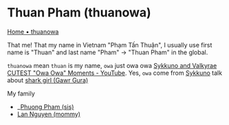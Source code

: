 # Thuan Pham (thuanowa)

[Home • thuanowa](https://thuanowa.com)

That me! That my name in Vietnam "Phạm Tấn Thuận", I usually use first name is "Thuan" and last name "Pham" → "Thuan Pham" in the global.

`thuanowa` mean `thuan` is my name, `owa` just owa owa [Sykkuno and Valkyrae CUTEST "Owa Owa" Moments - YouTube](https://www.youtube.com/watch?v=pfZ2ukmcNWY). Yes, `owa` come from [Sykkuno](Sykkuno.md) talk about [shark girl (Gawr Gura)](shark%20girl%20(Gawr%20Gura).md)

My family
- _[Phuong Pham (sis)](Phuong%20Pham%20(sis).md)
 - [Lan Nguyen (mommy)](Lan%20Nguyen%20(mommy).md)